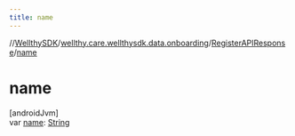 ```yaml
---
title: name
---
```

//[WellthySDK](../../../index.html)/[wellthy.care.wellthysdk.data.onboarding](../index.html)/[RegisterAPIResponse](index.html)/[name](name.html)



# name



[androidJvm]\
var [name](name.html): [String](https://kotlinlang.org/api/latest/jvm/stdlib/kotlin/-string/index.html)




